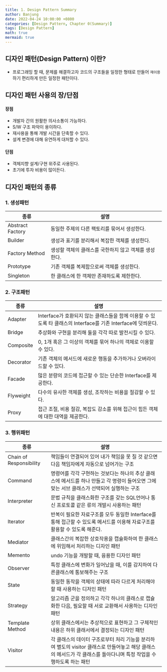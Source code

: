 ```yaml
---
title: 1. Design Pattern Summary
author: Banjung
date: 2022-04-24 10:00:00 +0800
categories: [Design Pattern, Chapter 0(Summary)]
tags: [Design Pattern]
math: true
mermaid: true
---
```


## 디자인 패턴(Design Pattern) 이란?
- 프로그래밍 할 때, 문제를 해결하고자 코드의 구조들을 일정한 형태로 만들어 `재이용`하기 편리하게 만든 일정한 패턴이다.

## 디자인 패턴 사용의 장/단점
#### 장점
- 개발자 간의 원활한 의사소통이 가능하다.
- S/W 구조 파악이 용이하다.
- 재사용을 통해 개발 시간을 단축할 수 있다.
- 설계 변경에 대해 유연하게 대처할 수 있다.

#### 단점
- 객체지향 설계/구현 위주로 사용된다.
- 초기에 투자 비용이 많이든다.

## 디자인 패턴의 종류
### 1. 생성패턴


|종류|설명|
|-------|-------|
|Abstract Factory|동일한 주제의 다른 팩토리를 묶어서 생성한다.|
|Builder|생성과 표기를 분리해서 복잡한 객체를 생성한다.|
|Factory Method|생성할 객체의 클래스를 국한하지 않고 객체를 생성한다.|
|Prototype|기존 객체를 복제함으로써 객체를 생성한다.|
|Singleton|한 클래스에 한 객체만 존재하도록 제한한다.|


### 2. 구조패턴

|종류|설명|
|-------|-------|
|Adapter|Interface가 호환되지 않는 클래스들을 함께 이용할 수 있도록 타 클래스의 Interface를 기존 Interface에 덧씌운다.|
|Bridge|추상화와 구현을 분리해 둘을 각각 따로 발전시킬 수 있다.|
|Composite|0, 1개 혹은 그 이상의 객체를 묶어 하나의 객체로 이용할 수 있다.|
|Decorator|기존 객체의 메서드에 새로운 행동을 추가하거나 오버라이드할 수 있다.|
|Facade|많은 분량의 코드에 접근할 수 있는 단순한 Interface를 제공한다.|
|Flyweight|다수의 유사한 객체를 생성, 조작하는 비용을 절감할 수 있다.|
|Proxy|접근 조절, 비용 절감, 복잡도 감소를 위해 접근이 힘든 객체에 대한 대역을 제공한다.|

### 3. 행위패턴

|종류|설명|
|-------|-------|
|Chain of Responsibility|책임들이 연결되어 있어 내가 책임을 못 질 것 같으면 다음 책임자에게 자동으로 넘어가는 구조|
|Command|명령어를 각각 구현하는 것보다는 하나의 추상 클래스에 메서드를 하나 만들고 각 명령이 들어오면 그에 맞는 서브 클래스가 선택되어 실행하는 구조|
|Interpreter|문법 규칙을 클래스화한 구조를 갖는 SQL언어나 통신 프로토콜 같은 류의 개발시 사용하는 패턴|
|Iterator|반복이 필요한 자료구조를 모두 동일한 Interface를 통해 접근할 수 있도록 메서드를 이용해 자료구조를 활용할 수 있도록 해준다.|
|Mediator|클래스간의 복잡한 상호작용을 캡슐화하여 한 클래스에 위임해서 처리하는 디자인 패턴|
|Memento|undo 기능을 개발할 때, 융용한 디자인 패턴|
|Observer|특정 클래스에 변화가 일어났을 때, 이를 감지하여 다른클래스에 통보해주는 구조|
|State|동일한 동작을 객체의 상태에 따라 다르게 처리해야 할 때 사용하는 디저인 패턴|
|Strategy|알고리즘 군을 정의하고 각각 하나의 클래스로 캡슐화한 다음, 필요할 때 서로 교환해서 사용하는 디자인 패턴|
|Template Method|상위 클래스에서는 추상적으로 표현하고 그 구체적인 내용은 하위 클래서에서 결정되는 디자인 패턴|
|Visitor|각 클래스의 데이터 구조로부터 처리 기능을 분리하여 별도의 visitor 클래스로 만들어놓고 해당 클래스의 메서드가 각 클래스를 돌아다니며 특정 작업을 수행하도록 하는 패턴|